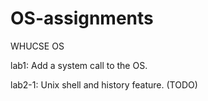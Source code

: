 # OS-assignments

WHUCSE OS

lab1: Add a system call to the OS.

lab2-1: Unix shell and history feature. (TODO)

